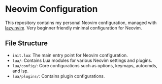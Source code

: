 # Neovim Configuration

This repository contains my personal Neovim configuration, managed with [lazy.nvim](https://github.com/folke/lazy.nvim).
Very beginner friendly minimal configuration for Neovim.

## File Structure
- `init.lua`: The main entry point for Neovim configuration.
- `lua/`: Contains Lua modules for various Neovim settings and plugins.
- `lua/config/`: Core configurations such as options, keymaps, autocmds, and lsp.
- `lua/plugins/`: Contains plugin configurations.

